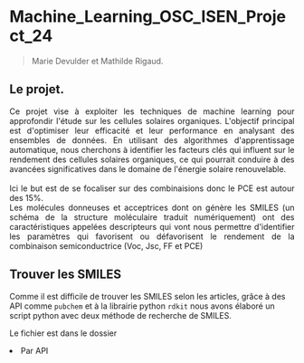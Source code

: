 # Machine_Learning_OSC_ISEN_Project_24
>Marie Devulder et Mathilde Rigaud.

## Le projet.
<div style="text-align: justify">Ce projet vise à exploiter les techniques de machine learning pour approfondir l'étude sur les cellules solaires organiques. L'objectif principal est d'optimiser leur efficacité et leur performance en analysant des ensembles de données. En utilisant des algorithmes d'apprentissage automatique, nous cherchons à identifier les facteurs clés qui influent sur le rendement des cellules solaires organiques, ce qui pourrait conduire à des avancées significatives dans le domaine de l'énergie solaire renouvelable. <br><br>
Ici le but est de se focaliser sur des combinaisions donc le PCE est autour des 15%.<br>
Les molécules donneuses et acceptrices dont on génère les SMILES (un schéma de la structure moléculaire traduit numériquement) ont des caractéristiques appelées descripteurs qui vont nous permettre d'identifier les paramètres qui favorisent ou défavorisent le rendement de la combinaison semiconductrice (Voc, Jsc, FF et PCE)</div>


## Trouver les SMILES
Comme il est difficile de trouver les SMILES selon les articles, grâce à des API comme ```pubchem``` et à la librairie python ```rdkit``` nous avons élaboré un script python avec deux méthode de recherche de SMILES.

Le fichier est dans le dossier 
<li> Par API

